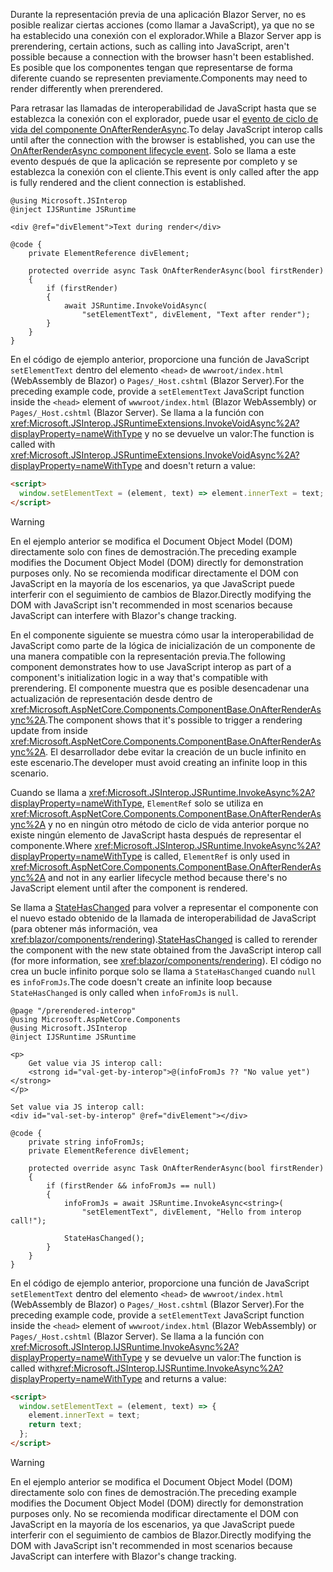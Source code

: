 <span data-ttu-id="f12c1-101">Durante la representación previa de una aplicación Blazor Server, no es posible realizar ciertas acciones (como llamar a JavaScript), ya que no se ha establecido una conexión con el explorador.</span><span class="sxs-lookup"><span data-stu-id="f12c1-101">While a Blazor Server app is prerendering, certain actions, such as calling into JavaScript, aren't possible because a connection with the browser hasn't been established.</span></span> <span data-ttu-id="f12c1-102">Es posible que los componentes tengan que representarse de forma diferente cuando se representen previamente.</span><span class="sxs-lookup"><span data-stu-id="f12c1-102">Components may need to render differently when prerendered.</span></span>

<span data-ttu-id="f12c1-103">Para retrasar las llamadas de interoperabilidad de JavaScript hasta que se establezca la conexión con el explorador, puede usar el [evento de ciclo de vida del componente OnAfterRenderAsync](xref:blazor/components/lifecycle#after-component-render).</span><span class="sxs-lookup"><span data-stu-id="f12c1-103">To delay JavaScript interop calls until after the connection with the browser is established, you can use the [OnAfterRenderAsync component lifecycle event](xref:blazor/components/lifecycle#after-component-render).</span></span> <span data-ttu-id="f12c1-104">Solo se llama a este evento después de que la aplicación se represente por completo y se establezca la conexión con el cliente.</span><span class="sxs-lookup"><span data-stu-id="f12c1-104">This event is only called after the app is fully rendered and the client connection is established.</span></span>

```cshtml
@using Microsoft.JSInterop
@inject IJSRuntime JSRuntime

<div @ref="divElement">Text during render</div>

@code {
    private ElementReference divElement;

    protected override async Task OnAfterRenderAsync(bool firstRender)
    {
        if (firstRender)
        {
            await JSRuntime.InvokeVoidAsync(
                "setElementText", divElement, "Text after render");
        }
    }
}
```

<span data-ttu-id="f12c1-105">En el código de ejemplo anterior, proporcione una función de JavaScript `setElementText` dentro del elemento `<head>` de `wwwroot/index.html` (WebAssembly de Blazor) o `Pages/_Host.cshtml` (Blazor Server).</span><span class="sxs-lookup"><span data-stu-id="f12c1-105">For the preceding example code, provide a `setElementText` JavaScript function inside the `<head>` element of `wwwroot/index.html` (Blazor WebAssembly) or `Pages/_Host.cshtml` (Blazor Server).</span></span> <span data-ttu-id="f12c1-106">Se llama a la función con <xref:Microsoft.JSInterop.JSRuntimeExtensions.InvokeVoidAsync%2A?displayProperty=nameWithType> y no se devuelve un valor:</span><span class="sxs-lookup"><span data-stu-id="f12c1-106">The function is called with <xref:Microsoft.JSInterop.JSRuntimeExtensions.InvokeVoidAsync%2A?displayProperty=nameWithType> and doesn't return a value:</span></span>

```html
<script>
  window.setElementText = (element, text) => element.innerText = text;
</script>
```

> [!WARNING]
> <span data-ttu-id="f12c1-107">En el ejemplo anterior se modifica el Document Object Model (DOM) directamente solo con fines de demostración.</span><span class="sxs-lookup"><span data-stu-id="f12c1-107">The preceding example modifies the Document Object Model (DOM) directly for demonstration purposes only.</span></span> <span data-ttu-id="f12c1-108">No se recomienda modificar directamente el DOM con JavaScript en la mayoría de los escenarios, ya que JavaScript puede interferir con el seguimiento de cambios de Blazor.</span><span class="sxs-lookup"><span data-stu-id="f12c1-108">Directly modifying the DOM with JavaScript isn't recommended in most scenarios because JavaScript can interfere with Blazor's change tracking.</span></span>

<span data-ttu-id="f12c1-109">En el componente siguiente se muestra cómo usar la interoperabilidad de JavaScript como parte de la lógica de inicialización de un componente de una manera compatible con la representación previa.</span><span class="sxs-lookup"><span data-stu-id="f12c1-109">The following component demonstrates how to use JavaScript interop as part of a component's initialization logic in a way that's compatible with prerendering.</span></span> <span data-ttu-id="f12c1-110">El componente muestra que es posible desencadenar una actualización de representación desde dentro de <xref:Microsoft.AspNetCore.Components.ComponentBase.OnAfterRenderAsync%2A>.</span><span class="sxs-lookup"><span data-stu-id="f12c1-110">The component shows that it's possible to trigger a rendering update from inside <xref:Microsoft.AspNetCore.Components.ComponentBase.OnAfterRenderAsync%2A>.</span></span> <span data-ttu-id="f12c1-111">El desarrollador debe evitar la creación de un bucle infinito en este escenario.</span><span class="sxs-lookup"><span data-stu-id="f12c1-111">The developer must avoid creating an infinite loop in this scenario.</span></span>

<span data-ttu-id="f12c1-112">Cuando se llama a <xref:Microsoft.JSInterop.JSRuntime.InvokeAsync%2A?displayProperty=nameWithType>, `ElementRef` solo se utiliza en <xref:Microsoft.AspNetCore.Components.ComponentBase.OnAfterRenderAsync%2A> y no en ningún otro método de ciclo de vida anterior porque no existe ningún elemento de JavaScript hasta después de representar el componente.</span><span class="sxs-lookup"><span data-stu-id="f12c1-112">Where <xref:Microsoft.JSInterop.JSRuntime.InvokeAsync%2A?displayProperty=nameWithType> is called, `ElementRef` is only used in <xref:Microsoft.AspNetCore.Components.ComponentBase.OnAfterRenderAsync%2A> and not in any earlier lifecycle method because there's no JavaScript element until after the component is rendered.</span></span>

<span data-ttu-id="f12c1-113">Se llama a [StateHasChanged](xref:blazor/components/lifecycle#state-changes) para volver a representar el componente con el nuevo estado obtenido de la llamada de interoperabilidad de JavaScript (para obtener más información, vea <xref:blazor/components/rendering>).</span><span class="sxs-lookup"><span data-stu-id="f12c1-113">[StateHasChanged](xref:blazor/components/lifecycle#state-changes) is called to rerender the component with the new state obtained from the JavaScript interop call (for more information, see <xref:blazor/components/rendering>).</span></span> <span data-ttu-id="f12c1-114">El código no crea un bucle infinito porque solo se llama a `StateHasChanged` cuando `null` es `infoFromJs`.</span><span class="sxs-lookup"><span data-stu-id="f12c1-114">The code doesn't create an infinite loop because `StateHasChanged` is only called when `infoFromJs` is `null`.</span></span>

```cshtml
@page "/prerendered-interop"
@using Microsoft.AspNetCore.Components
@using Microsoft.JSInterop
@inject IJSRuntime JSRuntime

<p>
    Get value via JS interop call:
    <strong id="val-get-by-interop">@(infoFromJs ?? "No value yet")</strong>
</p>

Set value via JS interop call:
<div id="val-set-by-interop" @ref="divElement"></div>

@code {
    private string infoFromJs;
    private ElementReference divElement;

    protected override async Task OnAfterRenderAsync(bool firstRender)
    {
        if (firstRender && infoFromJs == null)
        {
            infoFromJs = await JSRuntime.InvokeAsync<string>(
                "setElementText", divElement, "Hello from interop call!");

            StateHasChanged();
        }
    }
}
```

<span data-ttu-id="f12c1-115">En el código de ejemplo anterior, proporcione una función de JavaScript `setElementText` dentro del elemento `<head>` de `wwwroot/index.html` (WebAssembly de Blazor) o `Pages/_Host.cshtml` (Blazor Server).</span><span class="sxs-lookup"><span data-stu-id="f12c1-115">For the preceding example code, provide a `setElementText` JavaScript function inside the `<head>` element of `wwwroot/index.html` (Blazor WebAssembly) or `Pages/_Host.cshtml` (Blazor Server).</span></span> <span data-ttu-id="f12c1-116">Se llama a la función con <xref:Microsoft.JSInterop.IJSRuntime.InvokeAsync%2A?displayProperty=nameWithType> y se devuelve un valor:</span><span class="sxs-lookup"><span data-stu-id="f12c1-116">The function is called with<xref:Microsoft.JSInterop.IJSRuntime.InvokeAsync%2A?displayProperty=nameWithType> and returns a value:</span></span>

```html
<script>
  window.setElementText = (element, text) => {
    element.innerText = text;
    return text;
  };
</script>
```

> [!WARNING]
> <span data-ttu-id="f12c1-117">En el ejemplo anterior se modifica el Document Object Model (DOM) directamente solo con fines de demostración.</span><span class="sxs-lookup"><span data-stu-id="f12c1-117">The preceding example modifies the Document Object Model (DOM) directly for demonstration purposes only.</span></span> <span data-ttu-id="f12c1-118">No se recomienda modificar directamente el DOM con JavaScript en la mayoría de los escenarios, ya que JavaScript puede interferir con el seguimiento de cambios de Blazor.</span><span class="sxs-lookup"><span data-stu-id="f12c1-118">Directly modifying the DOM with JavaScript isn't recommended in most scenarios because JavaScript can interfere with Blazor's change tracking.</span></span>
